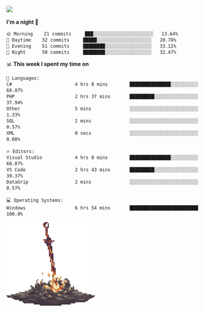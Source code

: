 [![](https://img.shields.io/badge/LinkedIn-badin-blue?logo=linkedin)](https://linkedin.com/in/badin)

<!--START_SECTION:waka-->
**I'm a night 🦉** 

```text
🌞 Morning    21 commits     ███░░░░░░░░░░░░░░░░░░░░░░   13.64% 
🌆 Daytime    32 commits     █████░░░░░░░░░░░░░░░░░░░░   20.78% 
🌃 Evening    51 commits     ████████░░░░░░░░░░░░░░░░░   33.12% 
🌙 Night      50 commits     ████████░░░░░░░░░░░░░░░░░   32.47%

```


📊 **This week I spent my time on** 

```text
💬 Languages: 
C#                       4 hrs 8 mins        ███████████████░░░░░░░░░░   60.07% 
PHP                      2 hrs 37 mins       █████████░░░░░░░░░░░░░░░░   37.94% 
Other                    5 mins              ░░░░░░░░░░░░░░░░░░░░░░░░░   1.33% 
SQL                      2 mins              ░░░░░░░░░░░░░░░░░░░░░░░░░   0.57% 
XML                      0 secs              ░░░░░░░░░░░░░░░░░░░░░░░░░   0.08%

🔥 Editors: 
Visual Studio            4 hrs 8 mins        ███████████████░░░░░░░░░░   60.07% 
VS Code                  2 hrs 43 mins       █████████░░░░░░░░░░░░░░░░   39.37% 
DataGrip                 2 mins              ░░░░░░░░░░░░░░░░░░░░░░░░░   0.57%

💻 Operating Systems: 
Windows                  6 hrs 54 mins       █████████████████████████   100.0%

```


<!--END_SECTION:waka-->

![](https://github.com/badinn/badinn/raw/master/bonfire.gif)
